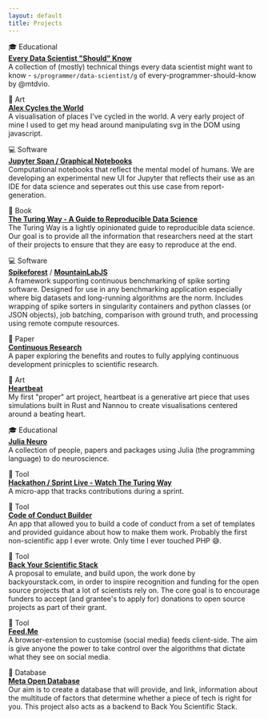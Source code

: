```yaml
---
layout: default
title: Projects
---
```


:mortar_board: Educational  
**[Every Data Scientist "Should" Know](https://github.com/alexmorley/every-data-scientist-should-know)**  
A collection of (mostly) technical things every data scientist might want to know - `s/programmer/data-scientist/g` of every-programmer-should-know by @mtdvio.

:art: Art  
**[Alex Cycles the World](/projects/mini-projects/cycle)**  
A visualisation of places I've cycled in the world. A very early project of mine I used to get my head around manipulating svg in the DOM using javascript.

:computer: Software  
**[Jupyter Span / Graphical Notebooks](https://github.com/alexmorley/graphical-notebooks)**  
Computational notebooks that reflect the mental model of humans. We are developing an experimental new UI for Jupyter that reflects their use as an IDE for data science and seperates out this use case from report-generation.

:closed_book: Book  
**[The Turing Way - A Guide to Reproducible Data Science](https://github.com/alan-turing-institute/the-turing-way)**  
The Turing Way is a lightly opinionated guide to reproducible data science. Our goal is to provide all the information that researchers need at the start of their projects to ensure that they are easy to reproduce at the end.

:computer: Software  
**[Spikeforest](https://github.com/flatironinstitute/spikeforest)** / **[MountainLabJS](https://github.com/flatironinstitute/mountainlab-js)**  
A framework supporting continuous benchmarking of spike sorting software. Designed for use in any benchmarking application especially where big datasets and long-running algorithms are the norm. Includes wrapping of spike sorters in singularity containers and python classes (or JSON objects), job batching, comparison with ground truth, and processing using remote compute resources.

:scroll: Paper  
**[Continuous Research](https://github.com/alexmorley/ContinuousResearch)**  
A paper exploring the benefits and routes to fully applying continuous development prinicples to scientific research.

:art: Art  
**[Heartbeat](/projects/mini-projects/heartbeat)**  
My first "proper" art project, heartbeat is a generative art piece that uses simulations built in Rust and Nannou to create visualisations centered around a beating heart.

:mortar_board: Educational  
**[Julia Neuro](https://julianeuro.github.io/)**  
A collection of people, papers and packages using Julia (the programming language) to do neuroscience.

:wrench: Tool  
**[Hackathon / Sprint Live - Watch The Turing Way](https://github.com/alexmorley/watch_turing_way)**  
A micro-app that tracks contributions during a sprint.

:wrench: Tool   
**[Code of Conduct Builder](https://github.com/alexmorley/CodeOfConduct.Builder)**  
An app that allowed you to build a code of conduct from a set of templates and provided guidance about how to make them work. Probably the first non-scientific app I ever wrote. Only time I ever touched PHP :sweat_smile:.

:wrench: Tool   
**[Back Your Scientific Stack](https://github.com/alexmorley/Back-Your-Scientific-Stack)**  
A proposal to emulate, and build upon, the work done by backyourstack.com, in order to inspire recognition and funding for the open source projects that a lot of scientists rely on. The core goal is to encourage funders to accept (and grantee's to apply for) donations to open source projects as part of their grant.  

:wrench: Tool  
**[Feed.Me](https://github.com/alexmorley/feed.me)**  
A browser-extension to customise (social media) feeds client-side. The aim is give anyone the power to take control over the algorithms that dictate what they see on social media.  

:floppy_disk: Database  
**[Meta Open Database](https://github.com/alexmorley/meta-open-database)**  
Our aim is to create a database that will provide, and link, information about the multitude of factors that determine whether a piece of tech is right for you. This project also acts as a backend to Back You Scientific Stack.

